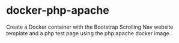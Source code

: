 # docker-php-apache
Create a 
Docker container with the Bootstrap Scrolling Nav website template and a php test page using the php:apache docker image.
